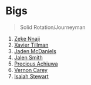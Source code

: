 Bigs
===
>Solid Rotation/Journeyman

1. [Zeke Nnaji](players/zeke_nnaji.md)
1. [Xavier Tillman](players/xavier_tillman.md)
1. [Jaden McDaniels](players/jaden_mcdaniels.md)
1. [Jalen Smith](players/jalen_smith.md)
1. [Precious Achiuwa](players/precious_achiuwa.md)
1. [Vernon Carey](players/vernon_carey.md)
1. [Isaiah Stewart](players/isaiah_stewart.md)
